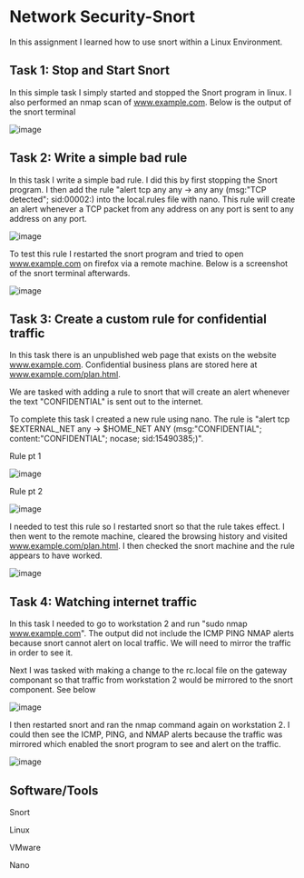 # Network Security-Snort

In this assignment I learned how to use snort within a Linux Environment. 

## Task 1: Stop and Start Snort

In this simple task I simply started and stopped the Snort program in linux. I also performed an nmap scan of www.example.com. Below is the output of the snort terminal

![image](https://github.com/user-attachments/assets/e2246ed0-964c-4f07-8c00-826036531ac6)

## Task 2: Write a simple bad rule

In this task I write a simple bad rule. I did this by first stopping the Snort program. I then add the rule "alert tcp any any -> any any (msg:"TCP detected"; sid:00002:) into the local.rules file with nano. This rule will create an alert whenever a TCP packet from any address on any port is sent to any address on any port. 

![image](https://github.com/user-attachments/assets/754caa8c-af3d-4580-bf50-1a6fb8af5a00)


To test this rule I restarted the snort program and tried to open www.example.com on firefox via a remote machine. Below is a screenshot of the snort terminal afterwards.

![image](https://github.com/user-attachments/assets/928af297-0c86-4c4b-bdfa-5c090b6c2ddc)

## Task 3: Create a custom rule for confidential traffic

In this task there is an unpublished web page that exists on the website www.example.com. Confidential business plans are stored here at www.example.com/plan.html.

We are tasked with adding a rule to snort that will create an alert whenever the text "CONFIDENTIAL" is sent out to the internet. 

To complete this task I created a new rule using nano. The rule is "alert tcp $EXTERNAL_NET any -> $HOME_NET ANY (msg:"CONFIDENTIAL"; content:"CONFIDENTIAL"; nocase; sid:15490385;)".

Rule pt 1

![image](https://github.com/user-attachments/assets/f3a3686e-2600-4a4e-b31f-16bdf9ac38f2)

Rule pt 2

![image](https://github.com/user-attachments/assets/b1fd3d2b-6b8c-4b68-af60-7f2060c9d7c5)

I needed to test this rule so I restarted snort so that the rule takes effect. I then went to the remote machine, cleared the browsing history and visited www.example.com/plan.html. I then checked the snort machine and the rule appears to have worked. 

![image](https://github.com/user-attachments/assets/f99e83cb-14e2-43fd-8be5-aa9060a076b4)

## Task 4: Watching internet traffic

In this task I needed to go to workstation 2 and run "sudo nmap www.example.com". The output did not include the ICMP PING NMAP alerts because snort cannot alert on local traffic. We will need to mirror the traffic in order to see it. 

Next I was tasked with making a change to the rc.local file on the gateway componant so that traffic from workstation 2 would be mirrored to the snort component. See below

![image](https://github.com/user-attachments/assets/747d8251-3efb-494c-8e8e-d62c175c6f64)

I then restarted snort and ran the nmap command again on workstation 2. I could then see the ICMP, PING, and NMAP alerts because the traffic was mirrored which enabled the snort program to see and alert on the traffic. 

![image](https://github.com/user-attachments/assets/9bd2b4e0-bfbd-4ed6-ad5f-d5b3c4dafd97)

## Software/Tools
Snort

Linux

VMware

Nano
